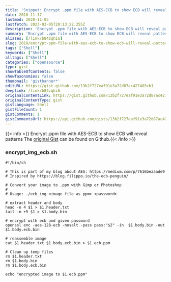 ```yaml
---
title: 'Snippet: Encrypt .ppm file with AES-ECB to show ECB will reveal patterns'
date: 2018-11-17
lastmod: 2020-11-05
lastfetch: 2023-03-05T20:13:22.255Z
description: 'Encrypt .ppm file with AES-ECB to show ECB will reveal patterns'
summary: 'Encrypt .ppm file with AES-ECB to show ECB will reveal patterns'
aliases: [/link/b84zqhi6]
slug: 2018/encrypt-ppm-file-with-aes-ecb-to-show-ecb-will-reveal-patterns
tags: ["Shell"]
keywords: ["Shell"]
alltags: ["Shell"]
categories: ["opensource"]
type: gist
showTableOfContents: false
showTaxonomies: false
thumbnail: 'gistbanner*'
editURL: https://gist.github.com/13b2f727eaf91e3a72d87ac427485cb1
deeplink: /link/b84zqhi6
originalContentLink: https://gist.github.com/13b2f727eaf91e3a72d87ac427485cb1
originalContentType: gist
gistLanguage: Shell
gistFileCount: 1
gistComments: 1
gistCommentsUrl: https://api.github.com/gists/13b2f727eaf91e3a72d87ac427485cb1/comments
---
```


{{< info >}} Encrypt .ppm file with AES-ECB to show ECB will reveal patterns The [original Gist](https://gist.github.com/13b2f727eaf91e3a72d87ac427485cb1) can be found on Github.{{< /info >}}


### encrypt_img_ecb.sh

```Shell
#!/bin/sh

# This is part of my blog about AES: https://medium.com/p/7616beaaade9
# Inspired by https://blog.filippo.io/the-ecb-penguin/

# Convert your image to .ppm with Gimp or Photoshop
#
# Usage: ./ecb_img <image file as ppm> <password>

# extract header and body
head -n 4 $1 > $1.header.txt
tail -n +5 $1 > $1.body.bin

# encrypt with ecb and given password
openssl enc -aes-128-ecb -nosalt -pass pass:"$2" -in  $1.body.bin -out $1.body.ecb.bin

# reassemble image
cat $1.header.txt $1.body.ecb.bin > $1.ecb.ppm

# Clean up temp files
rm $1.header.txt
rm $1.body.bin
rm $1.body.ecb.bin

echo "encrypted image to $1.ecb.ppm"

```


